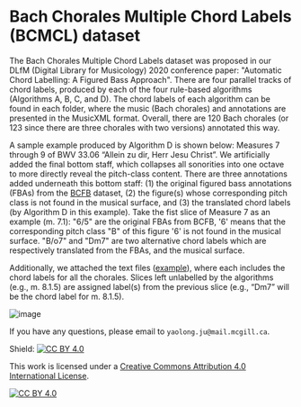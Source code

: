 # Bach Chorales Multiple Chord Labels (BCMCL) dataset
The Bach Chorales Multiple Chord Labels dataset was proposed in our DLfM (Digital Library for Musicology) 2020 conference paper: "Automatic Chord Labelling: A Figured Bass Approach". There are four parallel tracks of chord labels, produced by each of the four rule-based algorithms (Algorithms A, B, C, and D). The chord labels of each algorithm can be found in each folder, where the music (Bach chorales) and annotations are presented in the MusicXML format. Overall, there are 120 Bach chorales (or 123 since there are three chorales with two versions) annotated this way.

A sample example produced by Algorithm D is shown below: Measures 7 through 9 of BWV 33.06 “Allein zu dir, Herr Jesu Christ”. We artificially added the final bottom staff, which collapses all sonorities into one octave to more directly reveal the pitch-class content. There are three annotations added underneath this bottom staff: (1) the original figured bass annotations (FBAs) from the [BCFB](https://github.com/juyaolongpaul/Bach_chorale_FB) dataset, (2) the figure(s) whose corresponding pitch class is not found in the musical surface, and (3) the translated chord labels (by Algorithm D in this example). Take the fist slice of Measure 7 as an example (m. 7.1): "6/5" are the original FBAs from BCFB, '6' means that the corresponding pitch class "B" of this figure '6' is not found in the musical surface. "B/o7" and "Dm7" are two alternative chord labels which are respectively translated from the FBAs, and the musical surface.

Additionally, we attached the text files ([example](https://github.com/juyaolongpaul/BCMCL/blob/master/Algorithm_D_all_chords.txt)), where each includes the chord labels for all the chorales. Slices left unlabelled by the algorithms (e.g., m. 8.1.5) are assigned label(s) from the previous slice (e.g., “Dm7” will be the chord label for m. 8.1.5).

![image](https://user-images.githubusercontent.com/9313094/89224905-47dad580-d5a7-11ea-86f9-474c6d66add8.png)

If you have any questions, please email to `yaolong.ju@mail.mcgill.ca`.

Shield: [![CC BY 4.0][cc-by-shield]][cc-by]

This work is licensed under a [Creative Commons Attribution 4.0 International
License][cc-by].

[![CC BY 4.0][cc-by-image]][cc-by]

[cc-by]: http://creativecommons.org/licenses/by/4.0/
[cc-by-image]: https://i.creativecommons.org/l/by/4.0/88x31.png
[cc-by-shield]: https://img.shields.io/badge/License-CC%20BY%204.0-lightgrey.svg
